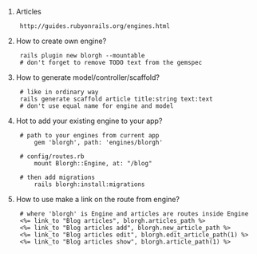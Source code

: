 1. Articles
      
        http://guides.rubyonrails.org/engines.html
2. How to create own engine?
      
        rails plugin new blorgh --mountable
        # don't forget to remove TODO text from the gemspec
        
3. How to generate model/controller/scaffold?
        
        # like in ordinary way
        rails generate scaffold article title:string text:text
        # don't use equal name for engine and model
3. Hot to add your existing engine to your app?
        
        # path to your engines from current app
            gem 'blorgh', path: 'engines/blorgh'
        
        # config/routes.rb
            mount Blorgh::Engine, at: "/blog"  
        
        # then add migrations
            rails blorgh:install:migrations
5. How to use make a link on the route from engine?
        
        # where 'blorgh' is Engine and articles are routes inside Engine
        <%= link_to "Blog articles", blorgh.articles_path %>
        <%= link_to "Blog articles add", blorgh.new_article_path %>
        <%= link_to "Blog articles edit", blorgh.edit_article_path(1) %>
        <%= link_to "Blog articles show", blorgh.article_path(1) %>
        
        
